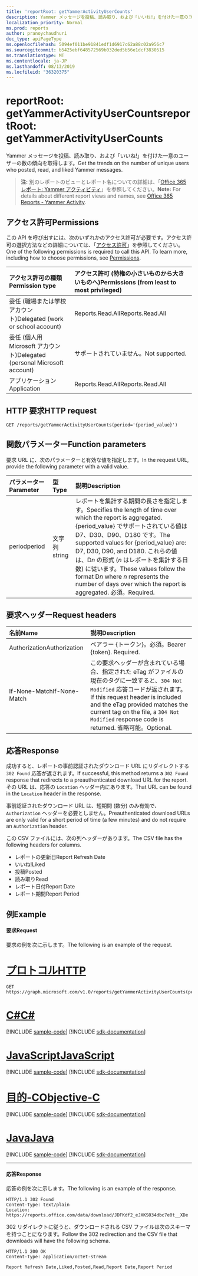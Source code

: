 ```yaml
---
title: 'reportRoot: getYammerActivityUserCounts'
description: Yammer メッセージを投稿、読み取り、および「いいね!」を付けた一意のユーザーの数の傾向を取得します。
localization_priority: Normal
ms.prod: reports
author: pranoychaudhuri
doc_type: apiPageType
ms.openlocfilehash: 5094ef011be91841edf1d6917c62a88c02a956c7
ms.sourcegitcommit: b5425ebf648572569b032ded5b56e1dcf3830515
ms.translationtype: MT
ms.contentlocale: ja-JP
ms.lasthandoff: 08/13/2019
ms.locfileid: "36320375"
---
```

# <a name="reportroot-getyammeractivityusercounts"></a><span data-ttu-id="0ecd5-103">reportRoot: getYammerActivityUserCounts</span><span class="sxs-lookup"><span data-stu-id="0ecd5-103">reportRoot: getYammerActivityUserCounts</span></span>

<span data-ttu-id="0ecd5-104">Yammer メッセージを投稿、読み取り、および「いいね!」を付けた一意のユーザーの数の傾向を取得します。</span><span class="sxs-lookup"><span data-stu-id="0ecd5-104">Get the trends on the number of unique users who posted, read, and liked Yammer messages.</span></span>

> <span data-ttu-id="0ecd5-105">**注:** 別のレポートのビューとレポート名についての詳細は、「[Office 365 レポート: Yammer アクティビティ](https://support.office.com/client/Yammer-activity-c7c9f938-5b8e-4d52-b1a2-c7c32cb2312a)」を参照してください。</span><span class="sxs-lookup"><span data-stu-id="0ecd5-105">**Note:** For details about different report views and names, see [Office 365 Reports - Yammer Activity](https://support.office.com/client/Yammer-activity-c7c9f938-5b8e-4d52-b1a2-c7c32cb2312a).</span></span>

## <a name="permissions"></a><span data-ttu-id="0ecd5-106">アクセス許可</span><span class="sxs-lookup"><span data-stu-id="0ecd5-106">Permissions</span></span>

<span data-ttu-id="0ecd5-p101">この API を呼び出すには、次のいずれかのアクセス許可が必要です。アクセス許可の選択方法などの詳細については、「[アクセス許可](/graph/permissions-reference)」を参照してください。</span><span class="sxs-lookup"><span data-stu-id="0ecd5-p101">One of the following permissions is required to call this API. To learn more, including how to choose permissions, see [Permissions](/graph/permissions-reference).</span></span>

| <span data-ttu-id="0ecd5-109">アクセス許可の種類</span><span class="sxs-lookup"><span data-stu-id="0ecd5-109">Permission type</span></span>                        | <span data-ttu-id="0ecd5-110">アクセス許可 (特権の小さいものから大きいものへ)</span><span class="sxs-lookup"><span data-stu-id="0ecd5-110">Permissions (from least to most privileged)</span></span> |
| :------------------------------------- | :--------------------------------------- |
| <span data-ttu-id="0ecd5-111">委任 (職場または学校アカウント)</span><span class="sxs-lookup"><span data-stu-id="0ecd5-111">Delegated (work or school account)</span></span>     | <span data-ttu-id="0ecd5-112">Reports.Read.All</span><span class="sxs-lookup"><span data-stu-id="0ecd5-112">Reports.Read.All</span></span>                         |
| <span data-ttu-id="0ecd5-113">委任 (個人用 Microsoft アカウント)</span><span class="sxs-lookup"><span data-stu-id="0ecd5-113">Delegated (personal Microsoft account)</span></span> | <span data-ttu-id="0ecd5-114">サポートされていません。</span><span class="sxs-lookup"><span data-stu-id="0ecd5-114">Not supported.</span></span>                           |
| <span data-ttu-id="0ecd5-115">アプリケーション</span><span class="sxs-lookup"><span data-stu-id="0ecd5-115">Application</span></span>                            | <span data-ttu-id="0ecd5-116">Reports.Read.All</span><span class="sxs-lookup"><span data-stu-id="0ecd5-116">Reports.Read.All</span></span>                         |

## <a name="http-request"></a><span data-ttu-id="0ecd5-117">HTTP 要求</span><span class="sxs-lookup"><span data-stu-id="0ecd5-117">HTTP request</span></span>


<!-- { "blockType": "ignored" } --> 

```http
GET /reports/getYammerActivityUserCounts(period='{period_value}')
```

## <a name="function-parameters"></a><span data-ttu-id="0ecd5-118">関数パラメーター</span><span class="sxs-lookup"><span data-stu-id="0ecd5-118">Function parameters</span></span>

<span data-ttu-id="0ecd5-119">要求 URL に、次のパラメーターと有効な値を指定します。</span><span class="sxs-lookup"><span data-stu-id="0ecd5-119">In the request URL, provide the following parameter with a valid value.</span></span>

| <span data-ttu-id="0ecd5-120">パラメーター</span><span class="sxs-lookup"><span data-stu-id="0ecd5-120">Parameter</span></span> | <span data-ttu-id="0ecd5-121">型</span><span class="sxs-lookup"><span data-stu-id="0ecd5-121">Type</span></span>   | <span data-ttu-id="0ecd5-122">説明</span><span class="sxs-lookup"><span data-stu-id="0ecd5-122">Description</span></span>                              |
| :-------- | :----- | :--------------------------------------- |
| <span data-ttu-id="0ecd5-123">period</span><span class="sxs-lookup"><span data-stu-id="0ecd5-123">period</span></span>    | <span data-ttu-id="0ecd5-124">文字列</span><span class="sxs-lookup"><span data-stu-id="0ecd5-124">string</span></span> | <span data-ttu-id="0ecd5-125">レポートを集計する期間の長さを指定します。</span><span class="sxs-lookup"><span data-stu-id="0ecd5-125">Specifies the length of time over which the report is aggregated.</span></span> <span data-ttu-id="0ecd5-126">{period_value} でサポートされている値は D7、D30、D90、D180 です。</span><span class="sxs-lookup"><span data-stu-id="0ecd5-126">The supported values for {period_value} are: D7, D30, D90, and D180.</span></span> <span data-ttu-id="0ecd5-127">これらの値は、D*n* の形式 (*n* はレポートを集計する日数) に従います。</span><span class="sxs-lookup"><span data-stu-id="0ecd5-127">These values follow the format D*n* where *n* represents the number of days over which the report is aggregated.</span></span> <span data-ttu-id="0ecd5-128">必須。</span><span class="sxs-lookup"><span data-stu-id="0ecd5-128">Required.</span></span> |

## <a name="request-headers"></a><span data-ttu-id="0ecd5-129">要求ヘッダー</span><span class="sxs-lookup"><span data-stu-id="0ecd5-129">Request headers</span></span>

| <span data-ttu-id="0ecd5-130">名前</span><span class="sxs-lookup"><span data-stu-id="0ecd5-130">Name</span></span>          | <span data-ttu-id="0ecd5-131">説明</span><span class="sxs-lookup"><span data-stu-id="0ecd5-131">Description</span></span>                              |
| :------------ | :--------------------------------------- |
| <span data-ttu-id="0ecd5-132">Authorization</span><span class="sxs-lookup"><span data-stu-id="0ecd5-132">Authorization</span></span> | <span data-ttu-id="0ecd5-p103">ベアラー {トークン}。必須。</span><span class="sxs-lookup"><span data-stu-id="0ecd5-p103">Bearer {token}. Required.</span></span>                |
| <span data-ttu-id="0ecd5-135">If-None-Match</span><span class="sxs-lookup"><span data-stu-id="0ecd5-135">If-None-Match</span></span> | <span data-ttu-id="0ecd5-136">この要求ヘッダーが含まれている場合、指定された eTag がファイルの現在のタグに一致すると、`304 Not Modified` 応答コードが返されます。</span><span class="sxs-lookup"><span data-stu-id="0ecd5-136">If this request header is included and the eTag provided matches the current tag on the file, a `304 Not Modified` response code is returned.</span></span> <span data-ttu-id="0ecd5-137">省略可能。</span><span class="sxs-lookup"><span data-stu-id="0ecd5-137">Optional.</span></span> |

## <a name="response"></a><span data-ttu-id="0ecd5-138">応答</span><span class="sxs-lookup"><span data-stu-id="0ecd5-138">Response</span></span>

<span data-ttu-id="0ecd5-139">成功すると、レポートの事前認証されたダウンロード URL にリダイレクトする `302 Found` 応答が返されます。</span><span class="sxs-lookup"><span data-stu-id="0ecd5-139">If successful, this method returns a `302 Found` response that redirects to a preauthenticated download URL for the report.</span></span> <span data-ttu-id="0ecd5-140">その URL は、応答の `Location` ヘッダー内にあります。</span><span class="sxs-lookup"><span data-stu-id="0ecd5-140">That URL can be found in the `Location` header in the response.</span></span>

<span data-ttu-id="0ecd5-141">事前認証されたダウンロード URL は、短期間 (数分) のみ有効で、`Authorization` ヘッダーを必要としません。</span><span class="sxs-lookup"><span data-stu-id="0ecd5-141">Preauthenticated download URLs are only valid for a short period of time (a few minutes) and do not require an `Authorization` header.</span></span>

<span data-ttu-id="0ecd5-142">この CSV ファイルには、次の列ヘッダーがあります。</span><span class="sxs-lookup"><span data-stu-id="0ecd5-142">The CSV file has the following headers for columns.</span></span>

- <span data-ttu-id="0ecd5-143">レポートの更新日</span><span class="sxs-lookup"><span data-stu-id="0ecd5-143">Report Refresh Date</span></span>
- <span data-ttu-id="0ecd5-144">いいね!</span><span class="sxs-lookup"><span data-stu-id="0ecd5-144">Liked</span></span>
- <span data-ttu-id="0ecd5-145">投稿</span><span class="sxs-lookup"><span data-stu-id="0ecd5-145">Posted</span></span>
- <span data-ttu-id="0ecd5-146">読み取り</span><span class="sxs-lookup"><span data-stu-id="0ecd5-146">Read</span></span>
- <span data-ttu-id="0ecd5-147">レポート日付</span><span class="sxs-lookup"><span data-stu-id="0ecd5-147">Report Date</span></span>
- <span data-ttu-id="0ecd5-148">レポート期間</span><span class="sxs-lookup"><span data-stu-id="0ecd5-148">Report Period</span></span>

## <a name="example"></a><span data-ttu-id="0ecd5-149">例</span><span class="sxs-lookup"><span data-stu-id="0ecd5-149">Example</span></span>

#### <a name="request"></a><span data-ttu-id="0ecd5-150">要求</span><span class="sxs-lookup"><span data-stu-id="0ecd5-150">Request</span></span>

<span data-ttu-id="0ecd5-151">要求の例を次に示します。</span><span class="sxs-lookup"><span data-stu-id="0ecd5-151">The following is an example of the request.</span></span>


# <a name="httptabhttp"></a>[<span data-ttu-id="0ecd5-152">プロトコル</span><span class="sxs-lookup"><span data-stu-id="0ecd5-152">HTTP</span></span>](#tab/http)
<!--{
  "blockType": "request",
  "isComposable": true,
  "name": "reportroot_getyammeractivityusercounts"
}-->

```http
GET https://graph.microsoft.com/v1.0/reports/getYammerActivityUserCounts(period='D7')
```
# <a name="ctabcsharp"></a>[<span data-ttu-id="0ecd5-153">C#</span><span class="sxs-lookup"><span data-stu-id="0ecd5-153">C#</span></span>](#tab/csharp)
[!INCLUDE [sample-code](../includes/snippets/csharp/reportroot-getyammeractivityusercounts-csharp-snippets.md)]
[!INCLUDE [sdk-documentation](../includes/snippets/snippets-sdk-documentation-link.md)]

# <a name="javascripttabjavascript"></a>[<span data-ttu-id="0ecd5-154">JavaScript</span><span class="sxs-lookup"><span data-stu-id="0ecd5-154">JavaScript</span></span>](#tab/javascript)
[!INCLUDE [sample-code](../includes/snippets/javascript/reportroot-getyammeractivityusercounts-javascript-snippets.md)]
[!INCLUDE [sdk-documentation](../includes/snippets/snippets-sdk-documentation-link.md)]

# <a name="objective-ctabobjc"></a>[<span data-ttu-id="0ecd5-155">目的-C</span><span class="sxs-lookup"><span data-stu-id="0ecd5-155">Objective-C</span></span>](#tab/objc)
[!INCLUDE [sample-code](../includes/snippets/objc/reportroot-getyammeractivityusercounts-objc-snippets.md)]
[!INCLUDE [sdk-documentation](../includes/snippets/snippets-sdk-documentation-link.md)]

# <a name="javatabjava"></a>[<span data-ttu-id="0ecd5-156">Java</span><span class="sxs-lookup"><span data-stu-id="0ecd5-156">Java</span></span>](#tab/java)
[!INCLUDE [sample-code](../includes/snippets/java/reportroot-getyammeractivityusercounts-java-snippets.md)]
[!INCLUDE [sdk-documentation](../includes/snippets/snippets-sdk-documentation-link.md)]

---


#### <a name="response"></a><span data-ttu-id="0ecd5-157">応答</span><span class="sxs-lookup"><span data-stu-id="0ecd5-157">Response</span></span>

<span data-ttu-id="0ecd5-158">応答の例を次に示します。</span><span class="sxs-lookup"><span data-stu-id="0ecd5-158">The following is an example of the response.</span></span>

<!-- {
  "blockType": "response",
  "truncated": true,
  "@odata.type": "microsoft.graph.report"
} -->

```http
HTTP/1.1 302 Found
Content-Type: text/plain
Location: https://reports.office.com/data/download/JDFKdf2_eJXKS034dbc7e0t__XDe
```

<span data-ttu-id="0ecd5-159">302 リダイレクトに従うと、ダウンロードされる CSV ファイルは次のスキーマを持つことになります。</span><span class="sxs-lookup"><span data-stu-id="0ecd5-159">Follow the 302 redirection and the CSV file that downloads will have the following schema.</span></span>

<!-- { "blockType": "ignored" } --> 

```http
HTTP/1.1 200 OK
Content-Type: application/octet-stream

Report Refresh Date,Liked,Posted,Read,Report Date,Report Period
```
<!-- uuid: 8fcb5dbc-d5aa-4681-8e31-b001d5168d79 
2015-10-25 14:57:30 UTC -->
<!-- {
  "type": "#page.annotation",
  "description": "Example",
  "keywords": "",
  "section": "documentation",
  "tocPath": "",
  "suppressions": [
  ]
}-->
